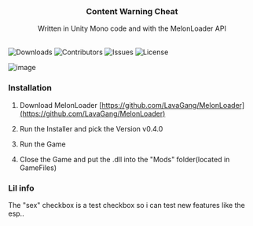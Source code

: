 <br/>
<p align="center">
  <h3 align="center">Content Warning Cheat</h3>

  <p align="center">
    Written in Unity Mono code and with the MelonLoader API
    <br/>
    <br/>
  </p>
</p>

![Downloads](https://img.shields.io/github/downloads/DXXNS/Content-Warning-Cheat/total) ![Contributors](https://img.shields.io/github/contributors/DXXNS/Content-Warning-Cheat?color=dark-green) ![Issues](https://img.shields.io/github/issues/DXXNS/Content-Warning-Cheat) ![License](https://img.shields.io/github/license/DXXNS/Content-Warning-Cheat) 

![image](https://github.com/DXXNS/Content-Warning-Cheat/assets/108888172/ed3dd92a-4d20-4faa-a3e7-f281f3593c66)


### Installation

1. Download MelonLoader [https://github.com/LavaGang/MelonLoader](https://github.com/LavaGang/MelonLoader)

2. Run the Installer and pick the Version v0.4.0

3. Run the Game

4. Close the Game and put the .dll into the "Mods" folder(located in GameFiles)

### Lil info

The "sex" checkbox is a test checkbox so i can test new features like the esp..
